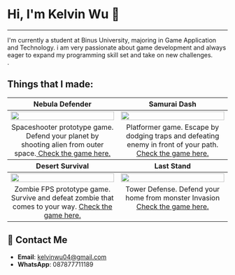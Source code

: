 # Hi, I'm Kelvin Wu 👋
---
I'm currently a student at Binus University, majoring in Game Application and Technology. i am very passionate about game development and always eager to expand my programming skill set and take on new challenges. </br>.

## Things that I made:

<table style="text-align: center;">
  <thead>
    <tr>
      <th width="50%"><a>Nebula Defender</a></th>
      <th width="50%"><a>Samurai Dash</a></th>
    </tr>
  </thead>
  <tbody>
    <tr>
      <td>
        <a href = "https://github.com/kelvin-wu13/NebulaDefender"><img width="100%" src="https://github.com/kelvin-wu13/kelvin-wu13/blob/main/GIF/SpaceShooter.gif"></a>
      </td>
      <td>
        <a href = "https://github.com/kelvin-wu13/SamuraiDash"><img width="100%" src="https://github.com/kelvin-wu13/kelvin-wu13/blob/main/GIF/Platformer.gif"></a>
      </td>
    </tr>
    <tr>
      <td valign="text-top">Spaceshooter prototype game. Defend your planet by shooting alien from outer space.<a href="https://github.com/kelvin-wu13/NebulaDefender"> Check the game here.</a></td></td>
      <td valign="text-top">Platformer game. Escape by dodging traps and defeating enemy in front of your path.<a href="https://github.com/kelvin-wu13/SamuraiDash"> Check the game here.</a></td>
    </tr>
  </tbody>
  <thead>
    <tr>
      <th width="50%"><a>Desert Survival</a></th>
      <th width="50%"><a>Last Stand</a></th>
    </tr>
  </thead>
  <tbody>
    <tr>
      <td>
        <a href = "https://github.com/kelvin-wu13/DesertSurvival"><img width="100%" src="https://github.com/kelvin-wu13/kelvin-wu13/blob/main/GIF/DesertSurvival%20-%20Made%20with%20Clipchamp.gif"></a>
      </td>
      <td>
        <a href = "https://github.com/kelvin-wu13/Last-Stand"><img width="100%" src="GIF"></a>
      </td>
    </tr>
    <tr>
      <td valign="text-top">Zombie FPS prototype game. Survive and defeat zombie that comes to your way. <a href="https://github.com/kelvin-wu13/DesertSurvival"> Check the game here.</a></td>
      <td valign="text-top">Tower Defense. Defend your home from monster Invasion <a href="https://github.com/kelvin-wu13/Last-Stand"> Check the game here.</a></td>
    </tr>
  </tbody>
</table>


## 📩 Contact Me
- **Email**: kelvinwu04@gmail.com
- **WhatsApp**: 087877711189
